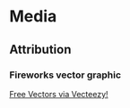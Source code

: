 # Media

## Attribution

### Fireworks vector graphic

[Free Vectors via Vecteezy!](https://www.vecteezy.com)
